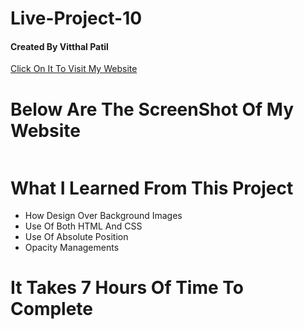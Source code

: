 # Live-Project-10 <br/>
#### Created By Vitthal Patil <br/>
[Click On It To Visit My Website]( https://vitthalpatil0806.github.io/Live-Project-10/) <br/>
# Below Are The ScreenShot Of My Website <br/>
![]() <br/>
# What I Learned From This Project <br/>
* How Design Over Background Images <br/>
* Use Of Both HTML And CSS <br/>
* Use Of Absolute Position <br/>
* Opacity Managements <br/>
# It Takes 7 Hours Of Time To Complete <br/>
